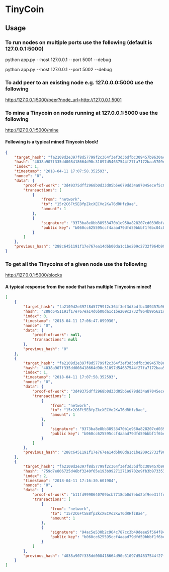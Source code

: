 # TinyCoin

## Usage

### To run nodes on multiple ports use the following (default is 127.0.0.1:5000)

python app.py --host 127.0.0.1 --port 5001 --debug

python app.py --host 127.0.0.1 --port 5002 --debug

### To add peer to an existing node e.g. 127.0.0.0:5000 use the following 

http://127.0.0.1:5000/peer?node_url=http://127.0.0.1:5001

### To mine a Tinycoin on node running at 127.0.0.1:5000 use the following

http://127.0.0.1:5000/mine

#### Following is a typical mined Tinycoin block!

```json
{
    "target_hash": "fa2109d2e397f8d57799f2c364f3ef3d3bdfbc309457b9630ac14d427150f659",
    "hash": "4038a907f335dd008418664d90c31097d54637544f27fa7172baa5709ee6b634",
    "index": 1,
    "timestamp": "2018-04-11 17:07:58.352593",
    "nonce": "0",
    "data": {
        "proof-of-work": "3d49375dff2968b0d33d05b5e679dd34a87045ecef5c0e0159933ff88ea97bca",
        "transactions": [
            {
                "from": "network",
                "to": "15r2C6Ft5E8fpZkcXECVo2KwT6dRHfzBae",
                "amount": 1
            },
            {
                "signature": "9373ba8e8bb38953470b1e950a828207cd0396bfa8fcdf5b8d90bb0fd87809b4b73be15818c8ab882d3dbd9b3c309ba2c12cb85e2d1dc4990094501b08100723",
                "public key": "b060cc625595ccf4aaad79dfd59bbbf1f6bc04c8f8440427bcaeefd0539e2de888784bfb8b1c01cedaa70971a4ca32bafb4ad32e1f8f8be834536e452ce32162"
            }
        ]
    },
    "previous_hash": "288c6451191f17e767ea14d6b00da1c1be209c2732f964b995621d010bd8445e"
}
```
### To get all the Tinycoins of a given node use the following

http://127.0.0.1:5000/blocks

#### A typical response from the node that has multiple Tinycoins mined!

```json
[
    {
        "target_hash": "fa2109d2e397f8d57799f2c364f3ef3d3bdfbc309457b9630ac14d427150f659",
        "hash": "288c6451191f17e767ea14d6b00da1c1be209c2732f964b995621d010bd8445e",
        "index": 0,
        "timestamp": "2018-04-11 17:06:47.099930",
        "nonce": "0",
        "data": {
            "proof-of-work": null,
            "transactions": null
        },
        "previous_hash": "0"
    },
    {
        "target_hash": "fa2109d2e397f8d57799f2c364f3ef3d3bdfbc309457b9630ac14d427150f659",
        "hash": "4038a907f335dd008418664d90c31097d54637544f27fa7172baa5709ee6b634",
        "index": 1,
        "timestamp": "2018-04-11 17:07:58.352593",
        "nonce": "0",
        "data": {
            "proof-of-work": "3d49375dff2968b0d33d05b5e679dd34a87045ecef5c0e0159933ff88ea97bca",
            "transactions": [
                {
                    "from": "network",
                    "to": "15r2C6Ft5E8fpZkcXECVo2KwT6dRHfzBae",
                    "amount": 1
                },
                {
                    "signature": "9373ba8e8bb38953470b1e950a828207cd0396bfa8fcdf5b8d90bb0fd87809b4b73be15818c8ab882d3dbd9b3c309ba2c12cb85e2d1dc4990094501b08100723",
                    "public key": "b060cc625595ccf4aaad79dfd59bbbf1f6bc04c8f8440427bcaeefd0539e2de888784bfb8b1c01cedaa70971a4ca32bafb4ad32e1f8f8be834536e452ce32162"
                }
            ]
        },
        "previous_hash": "288c6451191f17e767ea14d6b00da1c1be209c2732f964b995621d010bd8445e"
    },
    {
        "target_hash": "fa2109d2e397f8d57799f2c364f3ef3d3bdfbc309457b9630ac14d427150f659",
        "hash": "759d7e806725d46bf3240f65e193b9927127199702e9fb3b973353a8b1ea301c",
        "index": 2,
        "timestamp": "2018-04-11 17:16:30.601984",
        "nonce": "0",
        "data": {
            "proof-of-work": "b11fd9998640709bcb7718db0d7ebd2bf9ee31ffd51b39fc4743c60a90fbf215",
            "transactions": [
                {
                    "from": "network",
                    "to": "15r2C6Ft5E8fpZkcXECVo2KwT6dRHfzBae",
                    "amount": 1
                },
                {
                    "signature": "94ac5e530b2c964c787cc3b49deee5f564f84206be9c61821704043abf79f17301a10452fc30ae67cd465eaca8818e74f5e0d65132b76e9f17d5bb7e61fda08b",
                    "public key": "b060cc625595ccf4aaad79dfd59bbbf1f6bc04c8f8440427bcaeefd0539e2de888784bfb8b1c01cedaa70971a4ca32bafb4ad32e1f8f8be834536e452ce32162"
                }
            ]
        },
        "previous_hash": "4038a907f335dd008418664d90c31097d54637544f27fa7172baa5709ee6b634"
    }
]
```


